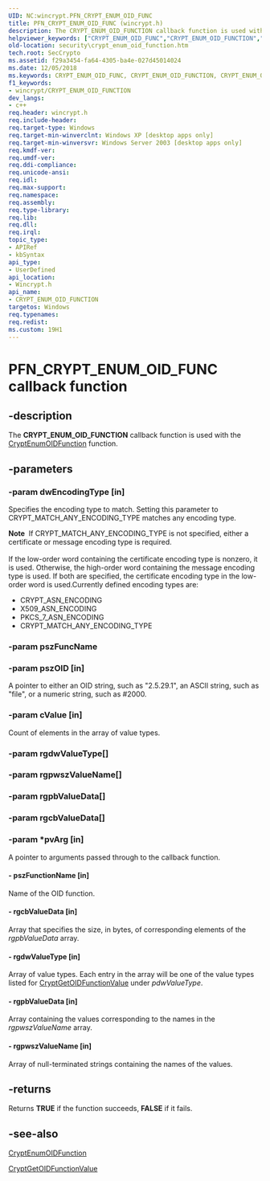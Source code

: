 ```yaml
---
UID: NC:wincrypt.PFN_CRYPT_ENUM_OID_FUNC
title: PFN_CRYPT_ENUM_OID_FUNC (wincrypt.h)
description: The CRYPT_ENUM_OID_FUNCTION callback function is used with the CryptEnumOIDFunction function.
helpviewer_keywords: ["CRYPT_ENUM_OID_FUNC","CRYPT_ENUM_OID_FUNCTION","CRYPT_ENUM_OID_FUNCTION callback function [Security]","PFN_CRYPT_ENUM_OID_FUNC","PFN_CRYPT_ENUM_OID_FUNC callback","security.crypt_enum_oid_function","wincrypt/CRYPT_ENUM_OID_FUNCTION"]
old-location: security\crypt_enum_oid_function.htm
tech.root: SecCrypto
ms.assetid: f29a3454-fa64-4305-ba4e-027d45014024
ms.date: 12/05/2018
ms.keywords: CRYPT_ENUM_OID_FUNC, CRYPT_ENUM_OID_FUNCTION, CRYPT_ENUM_OID_FUNCTION callback function [Security], PFN_CRYPT_ENUM_OID_FUNC, PFN_CRYPT_ENUM_OID_FUNC callback, security.crypt_enum_oid_function, wincrypt/CRYPT_ENUM_OID_FUNCTION
f1_keywords:
- wincrypt/CRYPT_ENUM_OID_FUNCTION
dev_langs:
- c++
req.header: wincrypt.h
req.include-header: 
req.target-type: Windows
req.target-min-winverclnt: Windows XP [desktop apps only]
req.target-min-winversvr: Windows Server 2003 [desktop apps only]
req.kmdf-ver: 
req.umdf-ver: 
req.ddi-compliance: 
req.unicode-ansi: 
req.idl: 
req.max-support: 
req.namespace: 
req.assembly: 
req.type-library: 
req.lib: 
req.dll: 
req.irql: 
topic_type:
- APIRef
- kbSyntax
api_type:
- UserDefined
api_location:
- Wincrypt.h
api_name:
- CRYPT_ENUM_OID_FUNCTION
targetos: Windows
req.typenames: 
req.redist: 
ms.custom: 19H1
---
```


# PFN_CRYPT_ENUM_OID_FUNC callback function


## -description


The <b>CRYPT_ENUM_OID_FUNCTION</b> callback function  is used with the <a href="https://docs.microsoft.com/windows/desktop/api/wincrypt/nf-wincrypt-cryptenumoidfunction">CryptEnumOIDFunction</a> function.


## -parameters




### -param dwEncodingType [in]

Specifies the encoding type to match. Setting this parameter to CRYPT_MATCH_ANY_ENCODING_TYPE matches any encoding type.

<div class="alert"><b>Note</b>  If CRYPT_MATCH_ANY_ENCODING_TYPE is not specified, either a certificate or message encoding type is required.</div>
<div> </div>
If the low-order word containing the certificate encoding type is nonzero, it is used. Otherwise, the high-order word containing the message encoding type is used. If both are specified, the certificate encoding type in the low-order word is used.Currently defined encoding types are:

<ul>
<li>CRYPT_ASN_ENCODING</li>
<li>X509_ASN_ENCODING</li>
<li>PKCS_7_ASN_ENCODING</li>
<li>CRYPT_MATCH_ANY_ENCODING_TYPE</li>
</ul>



### -param pszFuncName


### -param pszOID [in]

A pointer to either an OID string, such as "2.5.29.1", 
				  an ASCII string, such as "file", or a numeric string, 
				  such as #2000.


### -param cValue [in]

Count of elements in the array of value types.


### -param rgdwValueType[]


### -param rgpwszValueName[]


### -param rgpbValueData[]


### -param rgcbValueData[]


### -param *pvArg [in]

A pointer to arguments passed through to the callback function.


#### - pszFunctionName [in]

Name of the OID function.


#### - rgcbValueData [in]

Array that specifies the size, in bytes, of corresponding elements of the <i>rgpbValueData</i> array.


#### - rgdwValueType [in]

Array of value types. Each entry in the array will be one of the value types 
listed for <a href="https://docs.microsoft.com/windows/desktop/api/wincrypt/nf-wincrypt-cryptgetoidfunctionvalue">CryptGetOIDFunctionValue</a> under <i>pdwValueType</i>.


#### - rgpbValueData [in]

Array  containing the values corresponding to the names in the <i>rgpwszValueName</i> array.


#### - rgpwszValueName [in]

Array of null-terminated strings containing the names of the values.


## -returns



Returns <b>TRUE</b> if the function succeeds, <b>FALSE</b> if it fails.




## -see-also




<a href="https://docs.microsoft.com/windows/desktop/api/wincrypt/nf-wincrypt-cryptenumoidfunction">CryptEnumOIDFunction</a>



<a href="https://docs.microsoft.com/windows/desktop/api/wincrypt/nf-wincrypt-cryptgetoidfunctionvalue">CryptGetOIDFunctionValue</a>
 

 

